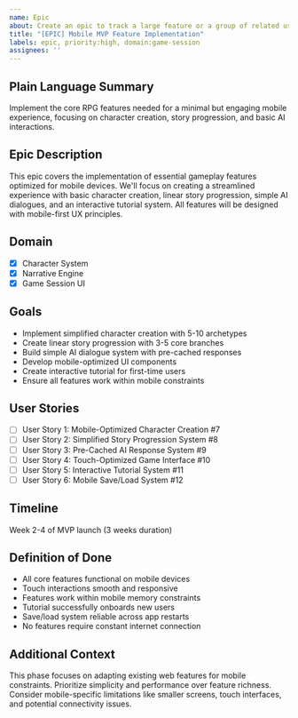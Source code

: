 ```yaml
---
name: Epic
about: Create an epic to track a large feature or a group of related user stories
title: "[EPIC] Mobile MVP Feature Implementation"
labels: epic, priority:high, domain:game-session
assignees: ''
---
```


## Plain Language Summary
Implement the core RPG features needed for a minimal but engaging mobile experience, focusing on character creation, story progression, and basic AI interactions.

## Epic Description
This epic covers the implementation of essential gameplay features optimized for mobile devices. We'll focus on creating a streamlined experience with basic character creation, linear story progression, simple AI dialogues, and an interactive tutorial system. All features will be designed with mobile-first UX principles.

## Domain
- [x] Character System
- [x] Narrative Engine
- [x] Game Session UI

## Goals
- Implement simplified character creation with 5-10 archetypes
- Create linear story progression with 3-5 core branches
- Build simple AI dialogue system with pre-cached responses
- Develop mobile-optimized UI components
- Create interactive tutorial for first-time users
- Ensure all features work within mobile constraints

## User Stories
- [ ] User Story 1: Mobile-Optimized Character Creation #7
- [ ] User Story 2: Simplified Story Progression System #8
- [ ] User Story 3: Pre-Cached AI Response System #9
- [ ] User Story 4: Touch-Optimized Game Interface #10
- [ ] User Story 5: Interactive Tutorial System #11
- [ ] User Story 6: Mobile Save/Load System #12

## Timeline
Week 2-4 of MVP launch (3 weeks duration)

## Definition of Done
- All core features functional on mobile devices
- Touch interactions smooth and responsive
- Features work within mobile memory constraints
- Tutorial successfully onboards new users
- Save/load system reliable across app restarts
- No features require constant internet connection

## Additional Context
This phase focuses on adapting existing web features for mobile constraints. Prioritize simplicity and performance over feature richness. Consider mobile-specific limitations like smaller screens, touch interfaces, and potential connectivity issues.
